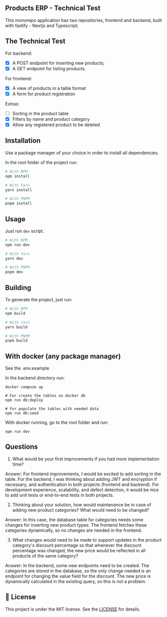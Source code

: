 ## Products ERP - Technical Test

This monorepo application has two repositories, frontend and backend, built with fastify - Nextjs and Typescript;

## The Technical Test

For backend:

- [x] A POST endpoint for inserting new products;
- [x] A GET endpoint for listing products.

For frontend:

- [x] A view of products in a table format
- [x] A form for product registration

Extras:

- [ ] Sorting in the product table
- [x] Filters by name and product category
- [x] Allow any registered product to be deleted

## Installation

Use a package manager of your choice in order to install all dependencies.

In the root folder of the project run:

```bash
# With NPM
npm install

# With Yarn
yarn install

# With PNPM
pnpm install
```

## Usage

Just run `dev` script.

```bash
# With NPM
npm run dev

# With Yarn
yarn dev

# With PNPM
pnpm dev
```

## Building

To generate the project, just run:

```bash
# With NPM
npm build

# With Yarn
yarn build

# With PNPM
pnpm build
```

## With docker (any package manager)

See the .env.example

In the backend directory run:

```
docker compose up
```

```
# For create the tables on docker db
npm run db:deploy
```

```
# For populate the tables with needed data
npm run db:seed
```

With docker running, go to the root folder and run:

```
npm run dev
```

## Questions

1. What would be your first improvements if you had more implementation time?

Answer: For frontend improvements, I would be excited to add sorting in the table. For the backend, I was thinking about adding JWT and encryption if necessary, and authentication in both projects (frontend and backend). For development experience, scalability, and defect detection, it would be nice to add unit tests or end-to-end tests in both projects.

2. Thinking about your solution, how would maintenance be in case of adding new product categories? What would need to be changed?

Answer: In this case, the database table for categories needs some changes for inserting new product types. The frontend fetches these categories dynamically, so no changes are needed in the frontend.

3. What changes would need to be made to support updates in the product category's discount percentage so that whenever the discount percentage was changed, the new price would be reflected in all products of the same category?

Answer: In the backend, some new endpoints need to be created. The categories are stored in the database, so the only change needed is an endpoint for changing the value field for the discount. The new price is dynamically calculated in the existing query, so this is not a problem.

## 📝 License

This project is under the MIT license. See the [LICENSE](https://github.com/zKriguer/products-erp/blob/master/LICENSE.md) for details.
